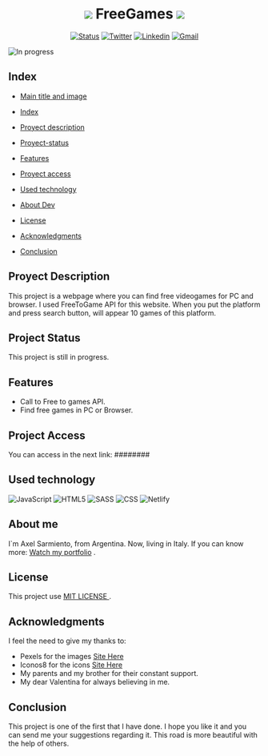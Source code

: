 <div id="title-img">
<h1 align="center" id="title-img"><img src="https://img.icons8.com/external-flat-andi-nur-abdillah/64/000000/external-Games-virtual-reality-(flat)-flat-andi-nur-abdillah.png"/> FreeGames <img src="https://img.icons8.com/external-flat-andi-nur-abdillah/64/000000/external-Games-virtual-reality-(flat)-flat-andi-nur-abdillah.png"/></h1> 
</div>
<div id="title-img"> 
	<p align="center">
   	<a href='https://github.com/AxelMrak' target="_blank"><img alt='Status' src='https://img.shields.io/badge/In_progress-100000?style=for-the-badge&logo=Status&logoColor=white&labelColor=037C01&color=037C01'/></a>
		<a href='https://twitter.com/axel_mrak' target="_blank"><img alt='Twitter' src='https://img.shields.io/badge/Twitter-100000?style=for-the-badge&logo=Twitter&logoColor=white&labelColor=00acee&color=00acee'/></a>
		<a href='https://www.linkedin.com/in/axel-sarmiento-mrak-8a0087229/' target="_blank"><img alt='Linkedin' src='https://img.shields.io/badge/Linkedin-100000?style=for-the-badge&logo=Linkedin&logoColor=FFFFFF&labelColor=0e76a8&color=0e76a8'/></a>
		<a href="mailto:axelmrak@gmail.com?Subject=Github%20User" target="_blank"><img alt='Gmail' src='https://img.shields.io/badge/Contact_Me-100000?style=for-the-badge&logo=Gmail&logoColor=FFFFFF&labelColor=7F7F7F&color=FAFAFA'/></a>
	</p>
</div>

![In progress](https://monophy.com/media/O7xsvQoMfiNVtKyAnJ/monophy.gif)

<h2 id="index"> <strong> Index </strong> </h2>

* [Main title and image](#title-img)

* [Index](#index)

* [Proyect description](#project-description)

* [Proyect-status](#project-status)

* [Features](#features)

* [Proyect access](#project-access)

* [Used technology](#technologies)

* [About Dev](#dev)

* [License](#license)

* [Acknowledgments](#thanks)

* [Conclusion](#conclusion)

<div id="project-description">
	<h2>Proyect Description</h2>
	<p> This project is a webpage where you can find free videogames for PC and browser. I used FreeToGame API for this website. When you put the platform and press search button, will appear 10 games of this platform. 
	</p>	
</div>	

<div id="project-status">
	<h2>Project Status</h2>
	<p>This project is still in progress.</p>	
</div>	

<div id="features">
	<h2>Features</h2>
	<ul>
		<li>Call to Free to games API.</li>
		<li>Find free games in PC or Browser.</li>
	</ul>
</div>	

<div id="project-access">
	<h2>Project Access</h2>
	<p>You can access in the next link: ########</p>
</div>	

<div id="technologies">
	<h2>Used technology</h2>
	<img src="https://img.shields.io/badge/JavaScript-F7DF1E?style=for-the-badge&logo=javascript&logoColor=black" alt="JavaScript"/>
	<img src="https://img.shields.io/badge/HTML5-E34F26?style=for-the-badge&logo=html5&logoColor=white" alt="HTML5"/>
	<img src="https://img.shields.io/badge/Sass-CC6699?style=for-the-badge&logo=sass&logoColor=white" alt="SASS"/>
	<img src="https://img.shields.io/badge/CSS3-1572B6?style=for-the-badge&logo=css3&logoColor=white" alt="CSS"/>
	<img src="https://img.shields.io/badge/Netlify-00C7B7?style=for-the-badge&logo=netlify&logoColor=white" alt="Netlify"/>
</div>	

<div id="dev">
	<h2>About me</h2>
	<p>I`m Axel Sarmiento, from Argentina. Now, living in Italy. If you can know more: <a href="https://github.com/AxelMrak/Portfolio">Watch my portfolio</a> .</p> 
</div>	

<div id="license">
	<h2>License</h2>
	<p>This project use <a href="https://github.com/AxelMrak/APIFreeGames/blob/master/LICENSE"> MIT LICENSE </a>. </p>
</div>

<div id="thanks">
	<h2>Acknowledgments</h2>
	<p>I feel the need to give my thanks to: </p>
	<ul>
		<li>Pexels for the images <a href="https://www.pexels.com/es-es/">Site Here</a></li>
		<li>Iconos8 for the icons <a href="https://iconos8.es/">Site Here</a></li>
		<li>My parents and my brother for their constant support.</li>
		<li>My dear Valentina for always believing in me.</li>
	</ul>
</div>	

<div id="conclusion">
	<h2>Conclusion</h2>
	<p> This project is one of the first that I have done. I hope you like it and you can send me your suggestions regarding it. This road is more beautiful with the help of others.	</p>
</div>
